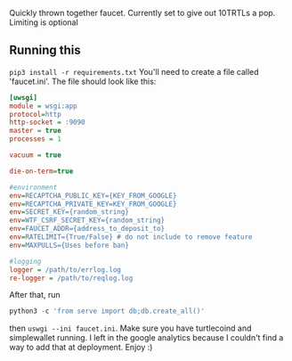 Quickly thrown together faucet. Currently set to give out 10TRTLs a pop. Limiting is optional

## Running this
`pip3 install -r requirements.txt`
You'll need to create a file called 'faucet.ini'.
The file should look like this:
```ini
[uwsgi]
module = wsgi:app
protocol=http
http-socket = :9090
master = true
processes = 1

vacuum = true

die-on-term=true

#environment
env=RECAPTCHA_PUBLIC_KEY={KEY_FROM_GOOGLE}
env=RECAPTCHA_PRIVATE_KEY=KEY_FROM_GOOGLE}
env=SECRET_KEY={random_string}
env=WTF_CSRF_SECRET_KEY={random_string}
env=FAUCET_ADDR={address_to_deposit_to}
env=RATELIMIT={True/False} # do not include to remove feature
env=MAXPULLS={Uses before ban}

#logging
logger = /path/to/errlog.log
re-logger = /path/to/reqlog.log
```

After that, run 
```python
python3 -c 'from serve import db;db.create_all()'
```
then `uswgi --ini faucet.ini`. Make sure you have turtlecoind and simplewallet running.
I left in the google analytics because I couldn't find a way to add that at deployment. Enjoy :)
